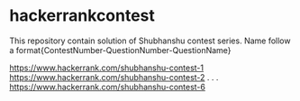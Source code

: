# hackerrankcontest
This repository contain solution of Shubhanshu contest series. Name follow a format{ContestNumber-QuestionNumber-QuestionName}

https://www.hackerrank.com/shubhanshu-contest-1
https://www.hackerrank.com/shubhanshu-contest-2
.
.
.
https://www.hackerrank.com/shubhanshu-contest-6
